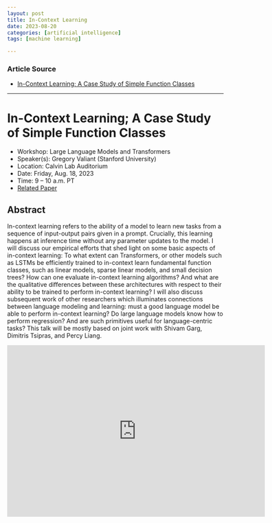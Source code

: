 ```yaml
---
layout: post
title: In-Context Learning
date: 2023-08-20
categories: [artificial intelligence]
tags: [machine learning]

---
```


### Article Source

* [In-Context Learning; A Case Study of Simple Function Classes](https://www.youtube.com/watch?v=DiJsg93zQDc)

---

# In-Context Learning; A Case Study of Simple Function Classes

* Workshop: Large Language Models and Transformers
* Speaker(s): Gregory Valiant (Stanford University)
* Location: Calvin Lab Auditorium
* Date: Friday, Aug. 18, 2023
* Time: 9 – 10 a.m. PT
* [Related Paper](https://arxiv.org/pdf/2208.01066.pdf)


## Abstract

In-context learning refers to the ability of a model to learn new tasks from a sequence of input-output pairs given in a prompt. Crucially, this learning happens at inference time without any parameter updates to the model. I will discuss our empirical efforts that shed light on some basic aspects of in-context learning: To what extent can Transformers, or other models such as LSTMs be efficiently trained to in-context learn fundamental function classes, such as linear models, sparse linear models, and small decision trees? How can one evaluate in-context learning algorithms? And what are the qualitative differences between these architectures with respect to their ability to be trained to perform in-context learning? I will also discuss subsequent work of other researchers which illuminates connections between language modeling and learning: must a good language model be able to perform in-context learning? Do large language models know how to perform regression? And are such primitives useful for language-centric tasks? This talk will be mostly based on joint work with Shivam Garg, Dimitris Tsipras, and Percy Liang.

<iframe width="600" height="400" src="https://www.youtube.com/embed/DiJsg93zQDc" title="YouTube video player" frameborder="0" allow="accelerometer; autoplay; clipboard-write; encrypted-media; gyroscope; picture-in-picture; web-share" allowfullscreen></iframe>
